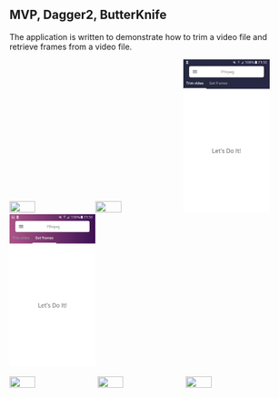 ## MVP, Dagger2, ButterKnife

The application is written to demonstrate how to trim a video file and retrieve frames from a video file.

<img src="https://github.com/dmitriykotov333/Ffmpeg_Android/blob/master/preview/pr5.jpg" width="30%" height="30%"><img src="Screenshot_2021-01-30-19-30-22-475_com.kotov.ffmpeg.jpg" width="30%" height="30%">
<img src="https://github.com/dmitriykotov333/Ffmpeg_Android/blob/master/pr7.jpg" width="30%" height="30%"><img src="https://github.com/dmitriykotov333/Ffmpeg_Android/blob/master/pr8.jpg" width="30%" height="30%">

<img src="https://github.com/dmitriykotov333/Ffmpeg_Android/blob/master/preview.gif" width="30%" height="30%">
<img src="https://github.com/dmitriykotov333/Ffmpeg_Android/blob/master/preview1.gif" width="30%" height="30%">
<img src="https://github.com/dmitriykotov333/Ffmpeg_Android/blob/master/preview2.gif" width="30%" height="30%">

